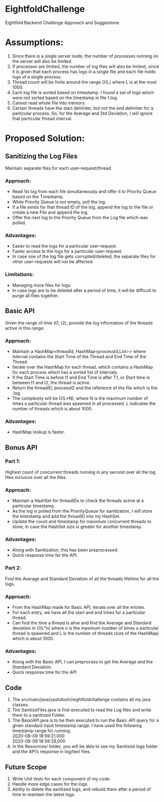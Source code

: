 # EightfoldChallenge
Eightfold Backend Challenge Approach and Suggestions

# Assumptions:
1.	Since there is a single server node, the number of processes running on the server will also be limited. 
2.	If processes are limited, the number of log files will also be limited, since it is given that each process has logs in a single file and each file holds logs of a single process.
3.	Thread count will be finite around the range O(L) where L is at the most 1000. 
4.	Each log file is sorted based on timestamp. I found a set of logs which were not sorted based on the timestamp in file 1.log. 
5.	Cannot read whole file into memory.
6.	Certain threads have the start delimiter, but not the end delimiter for a particular process. So, for the Average and Std Deviation, I will ignore that particular thread interval.

# Proposed Solution:

## Sanitizing the Log Files 

Maintain separate files for each user-request/thread.
### Approach:
*	Read 1st log from each file simultaneously and offer it to Priority Queue based on the Timestamp.
*	While Priority Queue is not empty, poll the log.
*	If a file exists for that thread ID of the log, append the log to the file or create a new File and append the log.
*	Offer the next log to the Priority Queue from the Log file which was polled.

### Advantages:
*	Easier to read the logs for a particular user-request.
*	Faster access to the logs for a particular user-request.
*	In case one of the log file gets corrupted/deleted, the separate files for other user-requests will not be affected. 

### Limitations:
*	Managing more files for logs. 
*	In case logs are to be deleted after a period of time, it will be difficult to purge all files together. 

## Basic API

Given the range of time (t1, t2), provide the log information of the threads active in this range.

### Approach:
*	Maintain a HashMap<threadId, HashMap<processId,List<Interval>>> where Interval contains the Start Time of the Thread and End Time of the Thread.
*	Iterate over the HashMap for each thread, which contains a HashMap for each process which has a sorted list of Intervals.
*	If the Start Time is before t1 and End Time is after T1, or Start time is between t1 and t2, the thread is active.
*	Return the threadID, processID and the reference of the file which is the <ThreadID>.log.
*	The complexity will be O(L*N), where N is the maximum number of times a particular thread was spawned in all processed. L indicates the number of threads which is about 1000.

### Advantages:
*	HashMap lookup is faster.

## Bonus API

### Part 1:

Highest count of concurrent threads running in any second over all the log files inclusive over all the files.

### Approach:
*	Maintain a HashSet for threadIDs to check the threads active at a particular timestamp.
*	As the log is polled from the PriorityQueue for sanitization, I will store the timestamp and add the threadID into my HashSet.
*	Update the count and timestamp for maximum concurrent threads to store, in case the HashSet size is greater for another timestamp.

### Advantages:
*	Along with Sanitization, this has been preprocessed. 
*	Quick response time for the API.

### Part 2:

Find the Average and Standard Deviation of all the threads lifetime for all the logs.

### Approach:
*	From the HashMap made for Basic API, iterate over all the entries.
*	For each entry, we have all the start and end times for a particular thread. 
*	Can find the time a thread is alive and find the Average and Standard deviation in O(L*n) where n is the maximum number of times a particular thread is spawned and L is the number of threads (size of the HashMap) which is about 1000.

### Advantages:
*	Along with the Basic API, I can preprocess to get the Average and the Standard Deviation.
*	Quick response time for the API


## Code

1.	The src/main/java/yashdoshi/eightfoldchallenge contains all my java classes.
2.	The SanitizeFiles.java is first executed to read the Log files and write them to a sanitized Folder.
3.	The BasicAPI.java is to be then executed to run the Basic API query for a given standard input timestamp range. I have used the following timestamp range for running.
<br> 2020-08-09 18:59:21,000
<br> 2020-08-09 18:59:28,000
4.	In the Resources/ folder, you will be able to see my Sanitized logs folder and the API’s response in log/text files.


## Future Scope

1.	Write Unit tests for each component of my code. 
2.	Handle more edge cases for the logs.
3.	Ability to delete the sanitized logs, and rebuild them after a period of time to maintain the latest logs.
